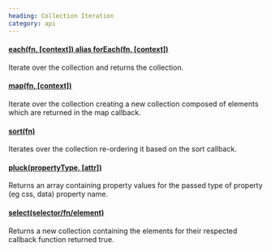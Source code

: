 ```yaml
--- 
heading: Collection Iteration
category: api
---
```


#### [each(fn, [context]) alias forEach(fn, [context])](each)

Iterate over the collection and returns the collection.

#### [map(fn, [context])](map)

Iterate over the collection creating a new collection composed 
of elements which are returned in the map callback.

#### [sort(fn)](sort)

Iterates over the collection re-ordering it based on the sort 
callback.

#### [pluck(propertyType, [attr])](pluck)

Returns an array containing property values for the passed type of 
property (eg css, data) property name.

#### [select(selector/fn/element)](select)

Returns a new collection containing the elements for their respected 
callback function returned true.

